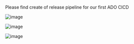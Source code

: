 Please find create of release pipeline for our first ADO CICD 



![image](https://github.com/persevcareers/ADO/assets/148257733/b8d6ba8a-1c8b-4431-8fa7-3e731f45ace7)

![image](https://github.com/persevcareers/ADO/assets/148257733/63bbfd56-c9e1-49b3-bd70-c6e714ead94e)

![image](https://github.com/persevcareers/ADO/assets/148257733/378591d5-2e7f-4f90-aab5-6fb3989802fc)
